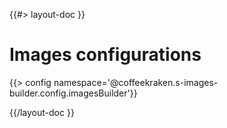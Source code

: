 <!--
/**
 * @name            Configuration
 * @namespace       doc.images
 * @type            Markdown
 * @platform        md
 * @status          stable
 * @menu            Documentation / Images           /doc/images/configuration
 *
 * @since           2.0.0
 * @author    Olivier Bossel <olivier.bossel@gmail.com> (https://olivierbossel.com)
 */
-->

{{#> layout-doc }}

# Images configurations

{{> config namespace='@coffeekraken.s-images-builder.config.imagesBuilder'}}

{{/layout-doc }}
